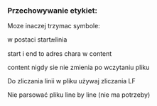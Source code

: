 ### Przechowywanie etykiet:
Moze inaczej trzymac symbole:

w postaci start:end:linia

start i end to adres chara w content

content nigdy sie nie zmienia po wczytaniu pliku

Do zliczania linii w pliku używaj zliczania LF

Nie parsować pliku line by line (nie ma potrzeby)